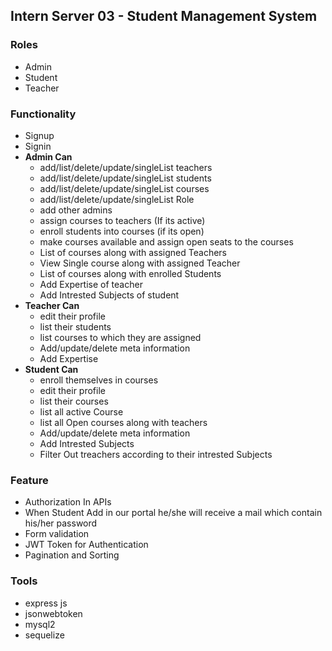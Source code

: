 ## Intern Server 03 - Student Management System
### Roles
* Admin
* Student
* Teacher
### Functionality
* Signup
* Signin
* **Admin Can**
  - add/list/delete/update/singleList teachers
  - add/list/delete/update/singleList students
  - add/list/delete/update/singleList courses
  - add/list/delete/update/singleList Role
  - add other admins
  - assign courses to teachers (If its active)
  - enroll students into courses (if its open)
  - make courses available and assign open seats to the courses 
  - List of courses along with assigned Teachers
  - View Single course along with assigned Teacher
  - List of courses along with enrolled Students
  - Add Expertise of teacher
  - Add Intrested Subjects of student
* **Teacher Can**
  - edit their profile
  - list their students
  - list courses to which they are assigned
  - Add/update/delete meta information
  - Add Expertise
* **Student Can**
  - enroll themselves in courses
  - edit their profile
  - list their courses 
  - list all active Course
  - list all Open courses along with teachers
  - Add/update/delete meta information
  - Add Intrested Subjects
  - Filter Out treachers according to their intrested Subjects
### Feature
* Authorization In APIs
* When Student Add in our portal he/she will receive a mail which contain his/her password
* Form validation
* JWT Token for Authentication
* Pagination and Sorting 
### Tools
* express js
* jsonwebtoken
* mysql2
* sequelize


